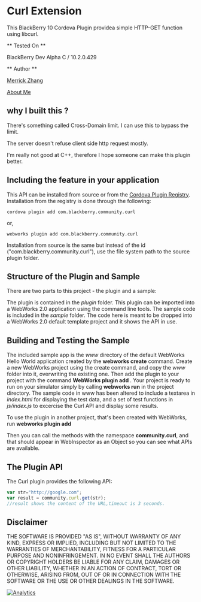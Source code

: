 Curl Extension
=============

This BlackBerry 10 Cordova Plugin providea simple HTTP-GET function using libcurl.

** Tested On **

BlackBerry Dev Alpha C / 10.2.0.429

** Author **

[Merrick Zhang](https://github.com/anphorea)

[About Me](http://about.me/anpho)

## why I built this ?

There's something called Cross-Domain limit. I can use this to bypass the limit.

The server doesn't refuse client side http request mostly.

I'm really not good at C++, therefore I hope someone can make this plugin better.

## Including the feature in your application

This API can be installed from source or from the [Cordova Plugin Registry](http://plugins.cordova.io/). Installation from the registry is done through the following:

	cordova plugin add com.blackberry.community.curl

or,
	
	webworks plugin add com.blackberry.community.curl

Installation from source is the same but instead of the id ("com.blackberry.community.curl"), use the file system path to the source plugin folder.


## Structure of the Plugin and Sample

There are two parts to this project - the plugin and a sample:

The plugin is contained in the _plugin_ folder. This plugin can be imported into a WebWorks 2.0 application using the command line tools.
The sample code is included in the _sample_ folder. The code here is meant to be dropped into a WebWorks 2.0 default template project and it shows the API in use.


## Building and Testing the Sample

The included sample app is the _www_ directory of the default WebWorks Hello World application created by the __webworks create__ command. Create a new WebWorks project using the create command, and copy the _www_ folder into it, overwriting the existing one. Then add the plugin to your project with the command __WebWorks plugin add <path to the plugin folder>__. Your project is ready to run on your simulator simply by calling __webworks run__ in the project directory. The sample code in www has been altered to include a textarea in _index.html_ for displaying the test data, and a set of test functions in _js/index.js_ to excercise the Curl  API and display some results.

To use the plugin in another project, that's been created with WebWorks, run __webworks plugin add <path to the plugin folder>__

Then you can call the methods with the namespace __community.curl__, and that should appear in WebInspector as an Object so you can see what APIs are available.

## The Plugin API
The Curl plugin provides the following API:

```javascript
var str="http://google.com";
var result = community.curl.get(str);
//result shows the content of the URL,timeout is 3 seconds.
```

## Disclaimer

THE SOFTWARE IS PROVIDED "AS IS", WITHOUT WARRANTY OF ANY KIND, EXPRESS OR IMPLIED, INCLUDING BUT NOT LIMITED TO THE WARRANTIES OF MERCHANTABILITY, FITNESS FOR A PARTICULAR PURPOSE AND NONINFRINGEMENT. IN NO EVENT SHALL THE AUTHORS OR COPYRIGHT HOLDERS BE LIABLE FOR ANY CLAIM, DAMAGES OR OTHER LIABILITY, WHETHER IN AN ACTION OF CONTRACT, TORT OR OTHERWISE, ARISING FROM, OUT OF OR IN CONNECTION WITH THE SOFTWARE OR THE USE OR OTHER DEALINGS IN THE SOFTWARE.

[![Analytics](https://ga-beacon.appspot.com/UA-46817652-1/WebWorks-Community-APIs/BB10-Cordova/Curl?pixel)](https://github.com/igrigorik/ga-beacon)